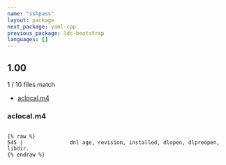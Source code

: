 ```yaml
---
name: "sshpass"
layout: package
next_package: yaml-cpp
previous_package: ldc-bootstrap
languages: []
---
```

## 1.00
1 / 10 files match

 - [aclocal.m4](#aclocalm4)

### aclocal.m4

```

{% raw %}
545 |               dnl age, revision, installed, dlopen, dlpreopen, libdir.
{% endraw %}

```